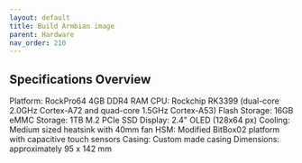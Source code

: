 ```yaml
---
layout: default
title: Build Armbian image
parent: Hardware
nav_order: 210
---
```


## Specifications Overview

Platform: RockPro64 4GB DDR4 RAM
CPU: Rockchip RK3399 (dual-core 2.0GHz Cortex-A72 and quad-core 1.5GHz Cortex-A53)
Flash Storage: 16GB eMMC
Storage: 1TB M.2 PCIe SSD
Display: 2.4" OLED (128x64 px)
Cooling: Medium sized heatsink with 40mm fan
HSM: Modified BitBox02 platform with capacitive touch sensors
Casing: Custom made casing
Dimensions: approximately 95 x 142 mm
